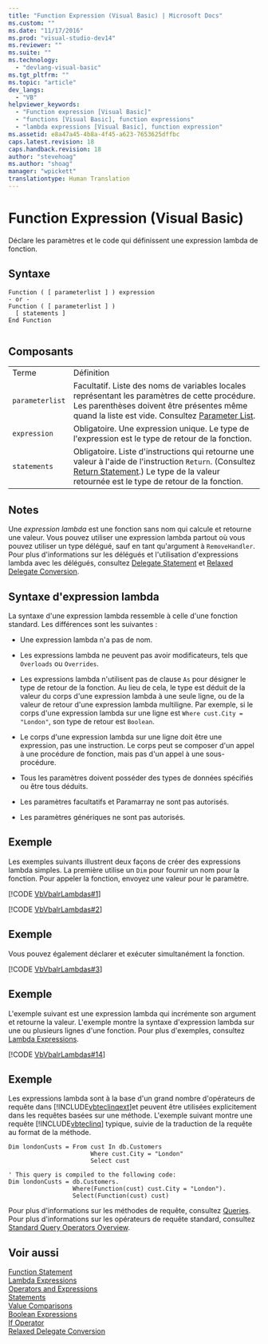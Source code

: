 ```yaml
---
title: "Function Expression (Visual Basic) | Microsoft Docs"
ms.custom: ""
ms.date: "11/17/2016"
ms.prod: "visual-studio-dev14"
ms.reviewer: ""
ms.suite: ""
ms.technology: 
  - "devlang-visual-basic"
ms.tgt_pltfrm: ""
ms.topic: "article"
dev_langs: 
  - "VB"
helpviewer_keywords: 
  - "Function expression [Visual Basic]"
  - "functions [Visual Basic], function expressions"
  - "lambda expressions [Visual Basic], function expression"
ms.assetid: e8a47a45-4b8a-4f45-a623-7653625dffbc
caps.latest.revision: 18
caps.handback.revision: 18
author: "stevehoag"
ms.author: "shoag"
manager: "wpickett"
translationtype: Human Translation
---
```

# Function Expression (Visual Basic)
Déclare les paramètres et le code qui définissent une expression lambda de fonction.  
  
## Syntaxe  
  
```  
Function ( [ parameterlist ] ) expression  
- or -  
Function ( [ parameterlist ] )  
  [ statements ]  
End Function  
  
```  
  
## Composants  
  
|||  
|-|-|  
|Terme|Définition|  
|`parameterlist`|Facultatif.  Liste des noms de variables locales représentant les paramètres de cette procédure.  Les parenthèses doivent être présentes même quand la liste est vide.  Consultez [Parameter List](../../../visual-basic/language-reference/statements/parameter-list.md).|  
|`expression`|Obligatoire.  Une expression unique.  Le type de l'expression est le type de retour de la fonction.|  
|`statements`|Obligatoire.  Liste d'instructions qui retourne une valeur à l'aide de l'instruction `Return`.  \(Consultez [Return Statement](../../../visual-basic/language-reference/statements/return-statement.md).\) Le type de la valeur retournée est le type de retour de la fonction.|  
  
## Notes  
 Une *expression lambda* est une fonction sans nom qui calcule et retourne une valeur.  Vous pouvez utiliser une expression lambda partout où vous pouvez utiliser un type délégué, sauf en tant qu'argument à `RemoveHandler`.  Pour plus d'informations sur les délégués et l'utilisation d'expressions lambda avec les délégués, consultez [Delegate Statement](../../../visual-basic/language-reference/statements/delegate-statement.md) et [Relaxed Delegate Conversion](../../../visual-basic/programming-guide/language-features/delegates/relaxed-delegate-conversion.md).  
  
## Syntaxe d'expression lambda  
 La syntaxe d'une expression lambda ressemble à celle d'une fonction standard.  Les différences sont les suivantes :  
  
-   Une expression lambda n'a pas de nom.  
  
-   Les expressions lambda ne peuvent pas avoir modificateurs, tels que `Overloads` ou `Overrides`.  
  
-   Les expressions lambda n'utilisent pas de clause `As` pour désigner le type de retour de la fonction.  Au lieu de cela, le type est déduit de la valeur du corps d'une expression lambda à une seule ligne, ou de la valeur de retour d'une expression lambda multiligne.  Par exemple, si le corps d'une expression lambda sur une ligne est `Where cust.City = "London"`, son type de retour est `Boolean`.  
  
-   Le corps d'une expression lambda sur une ligne doit être une expression, pas une instruction.  Le corps peut se composer d'un appel à une procédure de fonction, mais pas d'un appel à une sous\-procédure.  
  
-   Tous les paramètres doivent posséder des types de données spécifiés ou être tous déduits.  
  
-   Les paramètres facultatifs et Paramarray ne sont pas autorisés.  
  
-   Les paramètres génériques ne sont pas autorisés.  
  
## Exemple  
 Les exemples suivants illustrent deux façons de créer des expressions lambda simples.  La première utilise un `Dim` pour fournir un nom pour la fonction.  Pour appeler la fonction, envoyez une valeur pour le paramètre.  
  
 [!CODE [VbVbalrLambdas#1](../CodeSnippet/VS_Snippets_VBCSharp/VbVbalrLambdas#1)]  
  
 [!CODE [VbVbalrLambdas#2](../CodeSnippet/VS_Snippets_VBCSharp/VbVbalrLambdas#2)]  
  
## Exemple  
 Vous pouvez également déclarer et exécuter simultanément la fonction.  
  
 [!CODE [VbVbalrLambdas#3](../CodeSnippet/VS_Snippets_VBCSharp/VbVbalrLambdas#3)]  
  
## Exemple  
 L'exemple suivant est une expression lambda qui incrémente son argument et retourne la valeur.  L'exemple montre la syntaxe d'expression lambda sur une ou plusieurs lignes d'une fonction.  Pour plus d'exemples, consultez [Lambda Expressions](../../../visual-basic/programming-guide/language-features/procedures/lambda-expressions.md).  
  
 [!CODE [VbVbalrLambdas#14](../CodeSnippet/VS_Snippets_VBCSharp/VbVbalrLambdas#14)]  
  
## Exemple  
 Les expressions lambda sont à la base d'un grand nombre d'opérateurs de requête dans [!INCLUDE[vbteclinqext](../../../csharp/getting-started/includes/vbteclinqext_md.md)]et peuvent être utilisées explicitement dans les requêtes basées sur une méthode.  L'exemple suivant montre une requête [!INCLUDE[vbteclinq](../../../csharp/includes/vbteclinq_md.md)] typique, suivie de la traduction de la requête au format de la méthode.  
  
```vb#  
Dim londonCusts = From cust In db.Customers  
                       Where cust.City = "London"  
                       Select cust  
  
' This query is compiled to the following code:  
Dim londonCusts = db.Customers.  
                  Where(Function(cust) cust.City = "London").  
                  Select(Function(cust) cust)  
```  
  
 Pour plus d'informations sur les méthodes de requête, consultez [Queries](../../../visual-basic/language-reference/queries/queries.md).  Pour plus d'informations sur les opérateurs de requête standard, consultez [Standard Query Operators Overview](../../../visual-basic/programming-guide/concepts/linq/standard-query-operators-overview.md).  
  
## Voir aussi  
 [Function Statement](../../../visual-basic/language-reference/statements/function-statement.md)   
 [Lambda Expressions](../../../visual-basic/programming-guide/language-features/procedures/lambda-expressions.md)   
 [Operators and Expressions](../../../visual-basic/programming-guide/language-features/operators-and-expressions/index.md)   
 [Statements](../../../visual-basic/programming-guide/language-features/statements.md)   
 [Value Comparisons](../../../visual-basic/programming-guide/language-features/operators-and-expressions/value-comparisons.md)   
 [Boolean Expressions](../../../visual-basic/programming-guide/language-features/operators-and-expressions/boolean-expressions.md)   
 [If Operator](../../../visual-basic/language-reference/operators/if-operator.md)   
 [Relaxed Delegate Conversion](../../../visual-basic/programming-guide/language-features/delegates/relaxed-delegate-conversion.md)